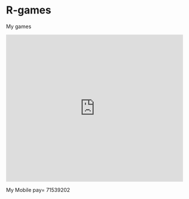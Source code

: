 # R-games
My games
<iframe src="https://scratch.mit.edu/projects/200404830/embed" allowtransparency="true" width="485" height="402" frameborder="0" scrolling="no" allowfullscreen></iframe>

My Mobile pay= 71539202
